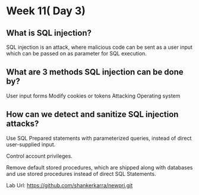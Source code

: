 # Week 11( Day 3)

## What is SQL injection?

SQL injection is an attack, where malicious code can be sent as a user input which can be passed on as parameter for SQL execution.
## What are 3 methods SQL injection can be done by?

User input forms
Modify cookies or tokens
Attacking Operating system

## How can we detect and sanitize SQL injection attacks?

Use SQL Prepared statements with parameterized queries, instead of direct user-supplied input.

Control account privileges.

Remove default stored procedures, which are shipped along with databases and use stored procedures instead of direct SQL Statements.

Lab Url: https://github.com/shankerkarra/newprj.git